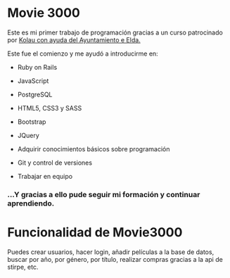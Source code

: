 # Movie 3000

Este es mi primer trabajo de programación gracias a un curso patrocinado por [Kolau con ayuda del Ayuntamiento e Elda.](https://www.noeresdeeldasino.com/2017/03/14/arranca-curso-la-consultora-silicon-valley-formara-siete-jovenes-eldenses-programacion-informatica.html)

Este fue el comienzo y me ayudó a introducirme en:

* Ruby on Rails

* JavaScript

* PostgreSQL

* HTML5, CSS3 y SASS

* Bootstrap

* JQuery

* Adquirir conocimientos básicos sobre programación

* Git y control de versiones

* Trabajar en equipo

### ...Y gracias a ello pude seguir mi formación y continuar aprendiendo.


# Funcionalidad de Movie3000

Puedes crear usuarios, hacer login, añadir películas a la base de datos, buscar por año, por género, por título, realizar compras gracias a la api de stirpe, etc.
